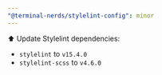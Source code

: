```yaml
---
"@terminal-nerds/stylelint-config": minor
---
```


⬆️ Update Stylelint dependencies:

-   `stylelint` to `v15.4.0`
-   `stylelint-scss` to `v4.6.0`
